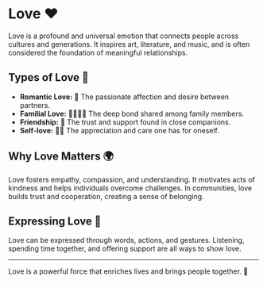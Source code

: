 # Love ❤️

Love is a profound and universal emotion that connects people across cultures and generations. It inspires art, literature, and music, and is often considered the foundation of meaningful relationships.

## Types of Love 💞

- **Romantic Love:** 💑 The passionate affection and desire between partners.
- **Familial Love:** 👨‍👩‍👧‍👦 The deep bond shared among family members.
- **Friendship:** 🤝 The trust and support found in close companions.
- **Self-love:** 🧘‍♂️ The appreciation and care one has for oneself.

## Why Love Matters 🌍

Love fosters empathy, compassion, and understanding. It motivates acts of kindness and helps individuals overcome challenges. In communities, love builds trust and cooperation, creating a sense of belonging.

## Expressing Love 💌

Love can be expressed through words, actions, and gestures. Listening, spending time together, and offering support are all ways to show love.

---

Love is a powerful force that enriches lives and brings people together. 💖